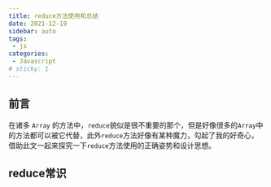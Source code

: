 ```yaml
---
title: reduce方法使用和总结
date: 2021-12-19
sidebar: auto
tags: 
 - js
categories:
 - Javascript
# sticky: 1
---
```


## 前言
在诸多 `Array` 的方法中，`reduce`貌似是很不重要的那个，但是好像很多的`Array`中的方法都可以被它代替，此外`reduce`方法好像有某种魔力，勾起了我的好奇心，借助此文一起来探究一下`reduce`方法使用的正确姿势和设计思想。


## reduce常识



